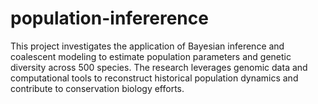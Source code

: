 # population-infererence
This project investigates the application of Bayesian inference and coalescent modeling to estimate population parameters and genetic diversity across 500 species. 
The research leverages genomic data and computational tools to reconstruct historical population dynamics and contribute to conservation biology efforts.
